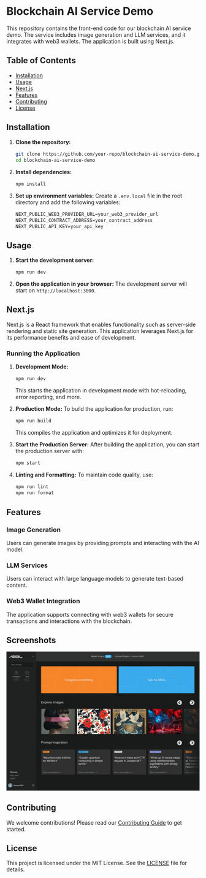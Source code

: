 # Blockchain AI Service Demo

This repository contains the front-end code for our blockchain AI service demo. The service includes image generation and LLM services, and it integrates with web3 wallets. The application is built using Next.js.

## Table of Contents
- [Installation](#installation)
- [Usage](#usage)
- [Next.js](#nextjs)
- [Features](#features)
- [Contributing](#contributing)
- [License](#license)

## Installation

1. **Clone the repository:**
   ```sh
   git clone https://github.com/your-repo/blockchain-ai-service-demo.git
   cd blockchain-ai-service-demo
   ```

2. **Install dependencies:**
   ```sh
   npm install
   ```

3. **Set up environment variables:**
   Create a `.env.local` file in the root directory and add the following variables:
   ```env
   NEXT_PUBLIC_WEB3_PROVIDER_URL=your_web3_provider_url
   NEXT_PUBLIC_CONTRACT_ADDRESS=your_contract_address
   NEXT_PUBLIC_API_KEY=your_api_key
   ```

## Usage

1. **Start the development server:**
   ```sh
   npm run dev
   ```

2. **Open the application in your browser:**
   The development server will start on `http://localhost:3000`.

## Next.js

Next.js is a React framework that enables functionality such as server-side rendering and static site generation. This application leverages Next.js for its performance benefits and ease of development.

### Running the Application

1. **Development Mode:**
   ```sh
   npm run dev
   ```
   This starts the application in development mode with hot-reloading, error reporting, and more.

2. **Production Mode:**
   To build the application for production, run:
   ```sh
   npm run build
   ```
   This compiles the application and optimizes it for deployment.

3. **Start the Production Server:**
   After building the application, you can start the production server with:
   ```sh
   npm start
   ```

4. **Linting and Formatting:**
   To maintain code quality, use:
   ```sh
   npm run lint
   npm run format
   ```

## Features

### Image Generation
Users can generate images by providing prompts and interacting with the AI model.

### LLM Services
Users can interact with large language models to generate text-based content.

### Web3 Wallet Integration
The application supports connecting with web3 wallets for secure transactions and interactions with the blockchain.

## Screenshots
![Screenshot](./doc/NewHome.png)

## Contributing

We welcome contributions! Please read our [Contributing Guide](CONTRIBUTING.md) to get started.

## License

This project is licensed under the MIT License. See the [LICENSE](LICENSE) file for details.